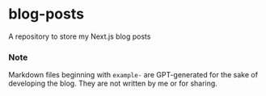 # blog-posts

A repository to store my Next.js blog posts

### Note

Markdown files beginning with `example-` are GPT-generated for the sake of developing the blog. They are not written by me or for sharing.
